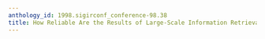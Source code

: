 ```yaml
---
anthology_id: 1998.sigirconf_conference-98.38
title: How Reliable Are the Results of Large-Scale Information Retrieval Experiments?
---
```

